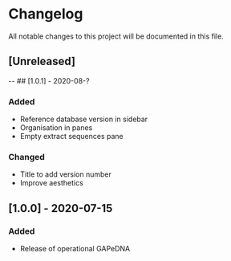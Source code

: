 # Changelog

All notable changes to this project will be documented in this file.

## [Unreleased]

-- ## [1.0.1] - 2020-08-?

### Added

- Reference database version in sidebar
- Organisation in panes
- Empty extract sequences pane

### Changed
- Title to add version number
- Improve aesthetics

## [1.0.0] - 2020-07-15

### Added

- Release of operational GAPeDNA